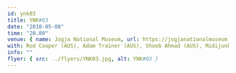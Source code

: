 ```yaml
---
id: ynk03
title: YNK#03
date: "2010-05-08"
time: "20.00"
venue: { name: Jogja National Museum, url: https://jogjanationalmuseum.com/ }
with: Rod Cooper (AUS), Adam Trainer (AUS), Shoeb Ahmad (AUS), Midijunkie (YK), Wukir Suryadi (YK) & Sadat Laope (YK)
info: ""
flyer: { src: ../flyers/YNK03.jpg, alt: YNK#03 }
---
```

